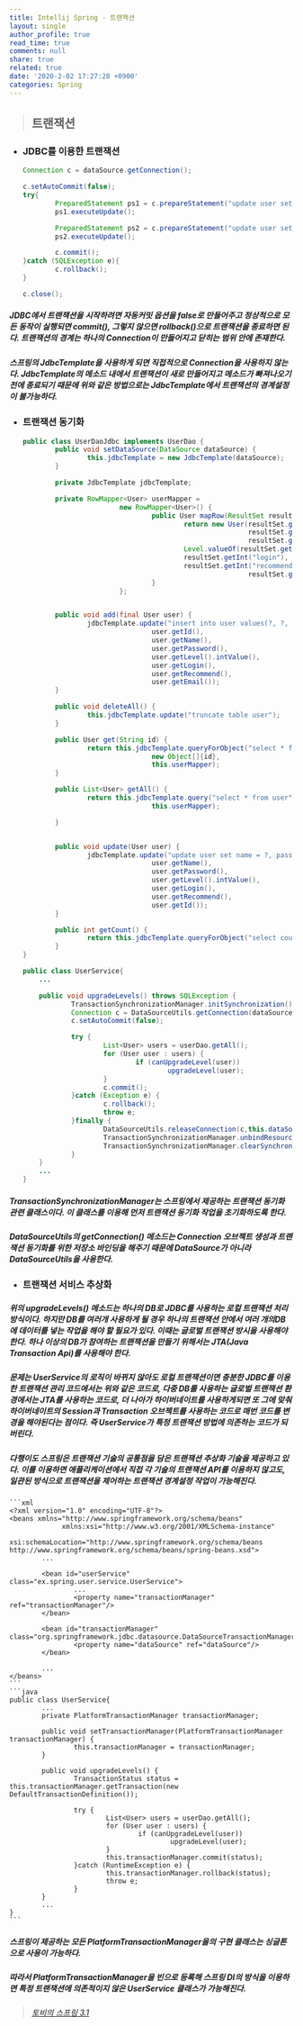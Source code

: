 ```yaml
---
title: Intellij Spring - 트랜잭션
layout: single
author_profile: true
read_time: true
comments: null
share: true
related: true
date: '2020-2-02 17:27:28 +0900'
categories: Spring
---
```


> ## 트랜잭션


* ### JDBC를 이용한 트랜잭션
	```java
	Connection c = dataSource.getConnection();

	c.setAutoCommit(false);
	try{
			PreparedStatement ps1 = c.prepareStatement("update user set ...");
			ps1.executeUpdate();

			PreparedStatement ps2 = c.prepareStatement("update user set ...");
			ps2.executeUpdate();

			c.commit();
	}catch (SQLException e){
			c.rollback();
	}

	c.close();
	```
##### JDBC에서 트랜잭션을 시작하려면 자동커밋 옵션을 false로 만들어주고 정상적으로 모든 동작이 실행되면 commit(), 그렇지 않으면 rollback()으로 트랜잭션을 종료하면 된다. 트랜잭션의 경계는 하나의 Connection이 만들어지고 닫히는 범위 안에 존재한다. 
##### 스프링의 JdbcTemplate을 사용하게 되면 직접적으로 Connection을 사용하지 않는다. JdbcTemplate의 메소드 내에서 트랜잭션이 새로 만들어지고 메소드가 빠져나오기 전에 종료되기 때문에 위와 같은 방법으로는 JdbcTemplate에서 트랜잭션의 경계설정이 불가능하다.
* ### 트랜잭션 동기화
	```java
	public class UserDaoJdbc implements UserDao {
			public void setDataSource(DataSource dataSource) {
					this.jdbcTemplate = new JdbcTemplate(dataSource);
			}

			private JdbcTemplate jdbcTemplate;

			private RowMapper<User> userMapper =
							new RowMapper<User>() {
									public User mapRow(ResultSet resultSet, int i) throws SQLException {
											return new User(resultSet.getString("id"),
															resultSet.getString("name"),
															resultSet.getString("password"),
											Level.valueOf(resultSet.getInt("level")),
											resultSet.getInt("login"),
											resultSet.getInt("recommend"),
															resultSet.getString("email"));
									}
							};


			public void add(final User user) {
					jdbcTemplate.update("insert into user values(?, ?, ?, ?, ?, ?,?)",
									user.getId(),
									user.getName(),
									user.getPassword(),
									user.getLevel().intValue(),
									user.getLogin(),
									user.getRecommend(),
									user.getEmail());
			}

			public void deleteAll() {
					this.jdbcTemplate.update("truncate table user");
			}

			public User get(String id) {
					return this.jdbcTemplate.queryForObject("select * from user where id = ?",
									new Object[]{id},
									this.userMapper);
			}

			public List<User> getAll() {
					return this.jdbcTemplate.query("select * from user",
									this.userMapper);

			}


			public void update(User user) {
					jdbcTemplate.update("update user set name = ?, password = ?, level = ?, login = ?, recommend = ? where id = ?",
									user.getName(),
									user.getPassword(),
									user.getLevel().intValue(),
									user.getLogin(),
									user.getRecommend(),
									user.getId());
			}

			public int getCount() {
					return this.jdbcTemplate.queryForObject("select count(id) from user", Integer.class);
			}
	}	
	```
	```java
	public class UserService{
		...

		public void upgradeLevels() throws SQLException {
				TransactionSynchronizationManager.initSynchronization();
				Connection c = DataSourceUtils.getConnection(dataSource);
				c.setAutoCommit(false);

				try {
						List<User> users = userDao.getAll();
						for (User user : users) {
								if (canUpgradeLevel(user))
										upgradeLevel(user);
						}
						c.commit();
				}catch (Exception e) {
						c.rollback();
						throw e;
				}finally {
						DataSourceUtils.releaseConnection(c,this.dataSource);
						TransactionSynchronizationManager.unbindResource(this.dataSource);
						TransactionSynchronizationManager.clearSynchronization();
				}
		}
		...
	}
	```
##### TransactionSynchronizationManager는 스프링에서 제공하는 트랜잭션 동기화 관련 클래스이다. 이 클래스를 이용해 먼저 트랜잭션 동기화 작업을 초기화하도록 한다.
##### DataSourceUtils의 getConnection() 메소드는 Connection 오브젝트 생성과 트랜잭션 동기화를 위한 저장소 바인딩을 해주기 때문에 DataSource가 아니라 DataSourceUtils을 사용한다.


* ### 트랜잭션 서비스 추상화
##### 위의 upgradeLevels() 메소드는 하나의 DB로 JDBC를 사용하는 로컬 트랜잭션 처리 방식이다. 하지만 DB를 여러개 사용하게 될 경우 하나의 트랜잭션 안에서 여러 개의DB에 데이터를 넣는 작업을 해야 할 필요가 있다. 이때는 글로벌 트랜잭션 방시을 사용해야 한다. 하나 이상의 DB가 참여하는 트랜잭션을 만들기 위해서는 JTA(Java Transaction Api)를 사용해야 한다. 
##### 문제는 UserService의 로직이 바뀌지 않아도 로컬 트랜잭션이면 충분한  JDBC를 이용한 트랜잭션 관리 코드에서는 위와 같은 코드로, 다중 DB를 사용하는 글로벌 트랜잭션 환경에서는 JTA를 사용하는 코드로, 더 나아가 하이버네이트를 사용하게되면 또 그에 맞춰 하이버네이트의 Session과 Transaction 오브젝트를 사용하는 코드로 매번 코드를 변경을 해야된다는 점이다. 즉 UserService가 특정 트랜잭션 방법에 의존하는 코드가 되버린다.
##### 다행이도 스프링은 트랜잭션 기술의 공통점을 담은 트랜잭션 추상화 기술을 제공하고 있다. 이를 이용하면 애플리케이션에서 직접 각 기술의 트랜잭션 API를 이용하지 않고도, 일관된 방식으로 트랜잭션을 제어하는 트랜잭션 경계설정 작업이 가능해진다.
	```xml
	<?xml version="1.0" encoding="UTF-8"?>
	<beans xmlns="http://www.springframework.org/schema/beans"
				 xmlns:xsi="http://www.w3.org/2001/XMLSchema-instance"
				 xsi:schemaLocation="http://www.springframework.org/schema/beans http://www.springframework.org/schema/beans/spring-beans.xsd">
			...

			<bean id="userService" class="ex.spring.user.service.UserService">
					...
					<property name="transactionManager" ref="transactionManager"/>
			</bean>

			<bean id="transactionManager" class="org.springframework.jdbc.datasource.DataSourceTransactionManager">
					<property name="dataSource" ref="dataSource"/>
			</bean>
			
			...
	</beans>	
	```
	```java
	public class UserService{
			...
			private PlatformTransactionManager transactionManager;

			public void setTransactionManager(PlatformTransactionManager transactionManager) {
					this.transactionManager = transactionManager;
			}

			public void upgradeLevels() {
					TransactionStatus status = this.transactionManager.getTransaction(new DefaultTransactionDefinition());

					try {
							List<User> users = userDao.getAll();
							for (User user : users) {
									if (canUpgradeLevel(user))
											upgradeLevel(user);
							}
							this.transactionManager.commit(status);
					}catch (RuntimeException e) {
							this.transactionManager.rollback(status);
							throw e;
					}
			}
			...
	}	
	```
##### 스프링이 제공하는 모든 PlatformTransactionManager을의 구현 클래스는 싱글톤으로 사용이 가능하다.
##### 따라서 PlatformTransactionManager을 빈으로 등록해 스프링 DI의 방식을 이용하면 특정 트랜잭션에 의존적이지 않은 UserService 클래스가 가능해진다.

> ###### [토비의 스프링 3.1]


[토비의 스프링 3.1]: https://book.naver.com/bookdb/book_detail.nhn?bid=7006516